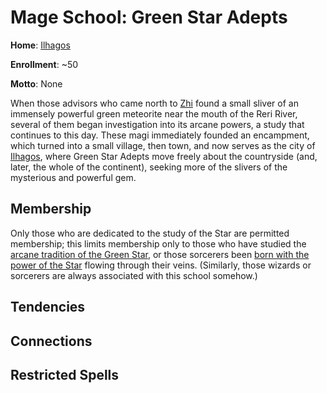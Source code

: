 # Mage School: Green Star Adepts
**Home**: [Ilhagos](../../Cities/Ilhagos.md)

**Enrollment**: ~50

**Motto**: None

When those advisors who came north to [Zhi](../../Nations/Zhi.md) found a small sliver of an immensely powerful green meteorite near the mouth of the Reri River, several of them began investigation into its arcane powers, a study that continues to this day. These magi immediately founded an encampment, which turned into a small village, then town, and now serves as the city of [Ilhagos](../../Cities/Ilhagos.md), where Green Star Adepts move freely about the countryside (and, later, the whole of the continent), seeking more of the slivers of the mysterious and powerful gem.

## Membership
Only those who are dedicated to the study of the Star are permitted membership; this limits membership only to those who have studied the [arcane tradition of the Green Star](../../Classes/Wizard/GreenStar.md), or those sorcerers been [born with the power of the Star](../../Classes/Sorcerer/GreenStar.md) flowing through their veins. (Similarly, those wizards or sorcerers are always associated with this school somehow.)

## Tendencies

## Connections

## Restricted Spells
